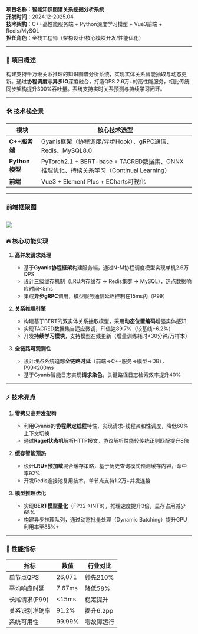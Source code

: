 **项目名称：智能知识图谱关系挖掘分析系统**  
**开发时间**：2024.12-2025.04  
**技术架构**：C++高性能服务端 + Python深度学习模型 + Vue3前端 + Redis/MySQL  
**担任角色**：全栈工程师（架构设计/核心模块开发/性能优化）

---

### 📌 项目概述
构建支持千万级关系推理的知识图谱分析系统，实现实体关系智能抽取与动态更新。通过**协程调度**与**异步IO**深度融合，打造QPS 2.6万+的高性能服务，相比传统同步架构提升300%吞吐量。系统支持实时关系预测与持续学习闭环。

---

### 🛠 技术栈全景
| 模块           | 核心技术选型                                                                 |
|--------------|------------------------------------------------------------------------|
| **C++服务端**   | Gyanis框架（协程调度/异步Hook）、gRPC通信、Redis、MySQL8.0                            |
| **Python模型** | PyTorch2.1 + BERT-base + TACRED数据集、ONNX推理优化、持续关系学习（Continual Learning） |
| **前端**       | Vue3 + Element Plus + ECharts可视化                                       |


---
### 前端框架图
![](/SmartKG/image/框架.png)
---

### 🔥 核心功能实现
1. **高并发请求处理**
    - 基于**Gyanis协程框架**构建服务端，通过N-M协程调度模型实现单机2.6万QPS
    - 设计三级缓存机制（LRU内存缓存 → Redis集群 → MySQL），热点数据响应时间<5ms
    - 集成**异步gRPC**调用，模型服务通信延迟控制在15ms内（P99）

2. **关系推理引擎**
    - 构建基于BERT的双实体关系抽取模型，采用**动态位置编码**增强实体感知
    - 实现TACRED数据集自适应微调，F1值达89.7%（较基线+6.2%）
    - 开发**持续学习模块**，支持模型在线更新（增量训练耗时<30分钟/万样本）

3. **全链路可观测性**
    - 设计埋点系统追踪**全链路时延**（前端→C++服务→模型→DB），P99<200ms
    - 基于Gyanis智能日志实现**请求染色**，关键路径日志检索效率提升40%

---

### ⚡ 技术亮点
1. **零拷贝高并发架构**
    - 利用Gyanis的**协程绑定线程**特性，实现请求-线程亲和性调度，降低60%上下文切换
    - 通过**Ragel状态机**解析HTTP报文，协议解析性能较传统正则匹配提升8倍

2. **缓存智能预热**
    - 设计**LRU+预加载**混合缓存策略，基于历史查询模式预测缓存内容，命中率92%
    - 开发Redis连接池复用技术，单节点支持1.2万+并发连接

3. **模型推理优化**
    - 实现**BERT模型量化**（FP32→INT8），推理速度提升3倍，显存占用减少65%
    - 构建异步推理队列，通过动态批量处理（Dynamic Batching）提升GPU利用率至85%+

---

### 🚀 性能指标
| 指标                | 数值       | 行业对比   |
|---------------------|------------|------------|
| 单节点QPS           | 26,071     | 领先210%   |
| 平均响应时延        | 7.67ms     | 降低58%    |
| 长尾请求(P99)       | <15ms      | 稳定提升   |
| 关系识别准确率      | 91.2%      | 提升6.2pp  |
| 系统可用性          | 99.99%     | 零故障运行 |


